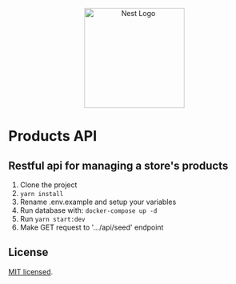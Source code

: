 <p align="center">
  <a href="http://nestjs.com/" target="blank"><img src="https://nestjs.com/img/logo-small.svg" width="200" alt="Nest Logo" /></a>
</p>

# Products API
## Restful api for managing a store's products

1. Clone the project
2. `yarn install`
3. Rename .env.example and setup your variables
4. Run database with:
   `docker-compose up -d`
5. Run `yarn start:dev`
6. Make GET request to '.../api/seed' endpoint

## License

[MIT licensed](LICENSE).

